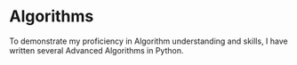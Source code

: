 # Algorithms
To demonstrate my proficiency in Algorithm understanding and skills, I have written several Advanced Algorithms in Python. 
